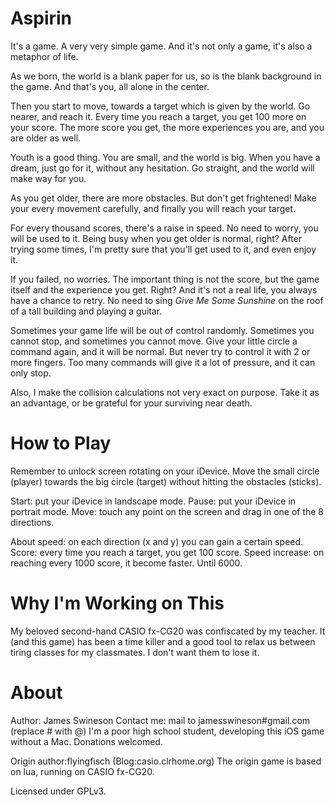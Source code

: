 Aspirin
=======

It's a game. A very very simple game. And it's not only a game, it's also a metaphor of life.

As we born, the world is a blank paper for us, so is the blank background in the game. And that's you, all alone in the center.

Then you start to move, towards a target which is given by the world. Go nearer, and reach it. Every time you reach a target, you get 100 more on your score. The more score you get, the more experiences you are, and you are older as well.

Youth is a good thing. You are small, and the world is big. When you have a dream, just go for it, without any hesitation. Go straight, and the world will make way for you.

As you get older, there are more obstacles. But don't get frightened! Make your every movement carefully, and finally you will reach your target.

For every thousand scores, there's a raise in speed. No need to worry, you will be used to it. Being busy when you get older is normal, right? After trying some times, I'm pretty sure that you'll get used to it, and even enjoy it.

If you failed, no worries. The important thing is not the score, but the game itself and the experience you get. Right? And it's not a real life, you always have a chance to retry. No need to sing <i>Give Me Some Sunshine</i> on the roof of a tall building and playing a guitar.

Sometimes your game life will be out of control randomly. Sometimes you cannot stop, and sometimes you cannot move. Give your little circle a command again, and it will be normal. But never try to control it with 2 or more fingers. Too many commands will give it a lot of pressure, and it can only stop.

Also, I make the collision calculations not very exact on purpose. Take it as an advantage, or be grateful for your surviving near death.

How to Play
=======
Remember to unlock screen rotating on your iDevice.
Move the small circle (player) towards the big circle (target) without hitting the obstacles (sticks). 

Start: put your iDevice in landscape mode.
Pause: put your iDevice in portrait mode.
Move: touch any point on the screen and drag in one of the 8 directions.

About speed: on each direction (x and y) you can gain a certain speed. 
Score: every time you reach a target, you get 100 score.
Speed increase: on reaching every 1000 score, it become faster. Until 6000.

Why I'm Working on This
======
My beloved second-hand CASIO fx-CG20 was confiscated by my teacher. It (and this game) has been a time killer and a good tool to relax us between tiring classes for my classmates. I don't want them to lose it.

About
======
Author: James Swineson
Contact me: mail to jamesswineson#gmail.com (replace # with @)
I'm a poor high school student, developing this iOS game without a Mac. Donations welcomed.

Origin author:flyingfisch (Blog:casio.clrhome.org)
The origin game is based on lua, running on CASIO fx-CG20.

Licensed under GPLv3.
